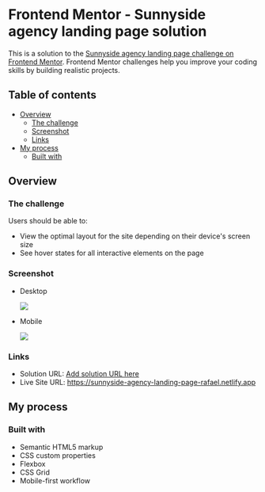 # Frontend Mentor - Sunnyside agency landing page solution

This is a solution to the [Sunnyside agency landing page challenge on Frontend Mentor](https://www.frontendmentor.io/challenges/sunnyside-agency-landing-page-7yVs3B6ef). Frontend Mentor challenges help you improve your coding skills by building realistic projects.

## Table of contents

- [Overview](#overview)
  - [The challenge](#the-challenge)
  - [Screenshot](#screenshot)
  - [Links](#links)
- [My process](#my-process)
  - [Built with](#built-with)

## Overview

### The challenge

Users should be able to:

- View the optimal layout for the site depending on their device's screen size
- See hover states for all interactive elements on the page

### Screenshot

  - Desktop
  
    ![](images/desktop.png)
    
    
    
    
  - Mobile
  
    ![](images/mobile.png)




### Links

- Solution URL: [Add solution URL here](https://your-solution-url.com)
- Live Site URL: https://sunnyside-agency-landing-page-rafael.netlify.app

## My process

### Built with

- Semantic HTML5 markup
- CSS custom properties
- Flexbox
- CSS Grid
- Mobile-first workflow

